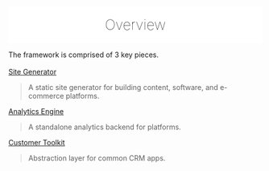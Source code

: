 <div align="center" style="background:#fff;border-radius:5px;padding:10px 10px 5px 10px;margin-top:20px;">
    <h1 style="margin-bottom:15px;margin-top:10px; border:none;font-weight:100;color:#000 !important;">Overview</h1>
</div>

The framework is comprised of 3 key pieces.
<br><br>
[Site Generator](/generator)
> A static site generator for building content, software, and e-commerce platforms.

[Analytics Engine](/engine)
> A standalone analytics backend for platforms.

[Customer Toolkit](/customerjs)
> Abstraction layer for common CRM apps.